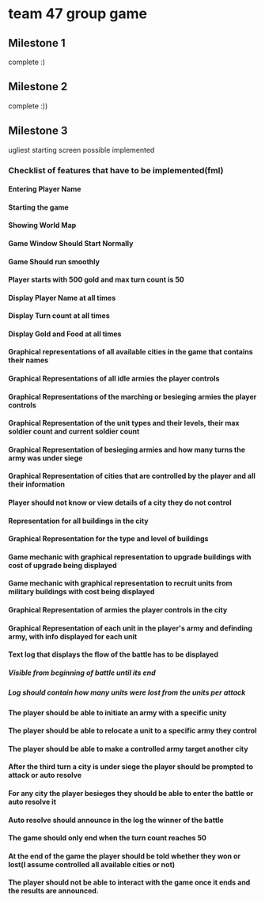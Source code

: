 # team 47 group game


## Milestone 1
complete :)

## Milestone 2
complete :))

## Milestone 3
ugliest starting screen possible implemented

### Checklist of features that have to be implemented(fml)
#### Entering Player Name
#### Starting the game
#### Showing World Map
#### Game Window Should Start Normally
#### Game Should run smoothly
#### Player starts with 500 gold and max turn count is 50
#### Display Player Name at all times
#### Display Turn count at all times
#### Display Gold and Food at all times
#### Graphical representations of all available cities in the game that contains their names
#### Graphical Representations of all idle armies the player controls
#### Graphical Representations of the marching or besieging armies the player controls
#### Graphical Representation of the unit types and their levels, their max soldier count and current soldier count
#### Graphical Representation of besieging armies and how many turns the army was under siege
#### Graphical Representation of cities that are controlled by the player and all their information
#### Player should not know or view details of a city they do not control
#### Representation for all buildings in the city
#### Graphical Representation for the type and level of buildings
#### Game mechanic with graphical representation to upgrade buildings with cost of upgrade being displayed
#### Game mechanic with graphical representation to recruit units from military buildings with cost being displayed
#### Graphical Representation of armies the player controls in the city
#### Graphical Representation of each unit in the player's army and definding army, with info displayed for each unit
#### Text log that displays the flow of the battle has to be displayed
##### Visible from beginning of battle until its end
##### Log should contain how many units were lost from the units per attack
#### The player should be able to initiate an army with a specific unity
#### The player should be able to relocate a unit to a specific army they control
#### The player should be able to make a controlled army target another city
#### After the third turn a city is under siege the player should be prompted to attack or auto resolve 
#### For any city the player besieges they should be able to enter the battle or auto resolve it
#### Auto resolve should announce in the log the winner of the battle
#### The game should only end when the turn count reaches 50
#### At the end of the game the player should be told whether they won or lost(I assume controlled all available cities or not)
#### The player should not be able to interact with the game once it ends and the results are announced.


